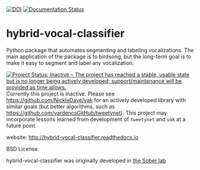 [![DOI](https://zenodo.org/badge/78084425.svg)](https://zenodo.org/badge/latestdoi/78084425)
[![Documentation Status](https://readthedocs.org/projects/hybrid-vocal-classifier/badge/?version=latest)](http://hybrid-vocal-classifier.readthedocs.io/en/latest/?badge=latest)

# hybrid-vocal-classifier
Python package that automates segmenting and labeling vocalizations. 
The main application of the package is to birdsong, but the long-term goal is to make it easy to segment and label any vocalization.

[![Project Status: Inactive – The project has reached a stable, usable state but is no longer being actively developed; support/maintenance will be provided as time allows.](https://www.repostatus.org/badges/latest/inactive.svg)](https://www.repostatus.org/#inactive)
Currently this project is inactive. Please see https://github.com/NickleDave/vak for an actively developed library with similar goals (but better algorithms, such as https://github.com/yardencsGitHub/tweetynet). This project may incorporate lessons learned from development of `tweetynet` and `vak` at a future point.

website: http://hybrid-vocal-classifier.readthedocs.io

BSD License.

hybrid-vocal-classifier was originally developed in [the Sober lab](https://scholarblogs.emory.edu/soberlab/)
